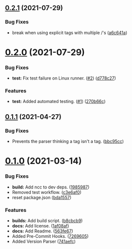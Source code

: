 ## [0.2.1](https://github.com/JoshPiper/GModStore-Version-Parser/compare/v0.2.0...v0.2.1) (2021-07-29)


### Bug Fixes

* break when using explicit tags with multiple /'s ([a6c641a](https://github.com/JoshPiper/GModStore-Version-Parser/commit/a6c641ab962a2da0ed0257f655ad954f1bb6cf42))



# [0.2.0](https://github.com/JoshPiper/GModStore-Version-Parser/compare/v0.1.1...v0.2.0) (2021-07-29)


### Bug Fixes

* **test:** Fix test failure on Linux runner. ([#2](https://github.com/JoshPiper/GModStore-Version-Parser/issues/2)) ([d778c27](https://github.com/JoshPiper/GModStore-Version-Parser/commit/d778c2709b202f87f2a8604eace77c7c7a0a2738))


### Features

* **test:** Added automated testing. ([#1](https://github.com/JoshPiper/GModStore-Version-Parser/issues/1)) ([270b66c](https://github.com/JoshPiper/GModStore-Version-Parser/commit/270b66cc42c31b62a394e453a67da0bf62d4d1a4))



## [0.1.1](https://github.com/JoshPiper/GModStore-Version-Parser/compare/v0.1.0...v0.1.1) (2021-04-27)


### Bug Fixes

* Prevents the parser thinking a tag isn't a tag. ([bbc95cc](https://github.com/JoshPiper/GModStore-Version-Parser/commit/bbc95ccf454fcff92ccc4aba0b53fcc79bea2230))



# [0.1.0](https://github.com/JoshPiper/GModStore-Version-Parser/compare/741aefc2ca533e70b85905fc3027a12b4ff91dbb...v0.1.0) (2021-03-14)


### Bug Fixes

* **build:** Add ncc to dev deps. ([1985987](https://github.com/JoshPiper/GModStore-Version-Parser/commit/19859874f585e7fbfc9b82050a090495f4f6b184))
* Removed test workflow. ([c3e6af0](https://github.com/JoshPiper/GModStore-Version-Parser/commit/c3e6af063983b79d4390c37bcfae8dd86bc8b5d3))
* reset package.json ([bda1557](https://github.com/JoshPiper/GModStore-Version-Parser/commit/bda1557c28fcb4efacc5afe52dc39ed4a38023de))


### Features

* **builds:** Add build script. ([b8cbcb9](https://github.com/JoshPiper/GModStore-Version-Parser/commit/b8cbcb98921ad6063970ca4859b124d6351c43fa))
* **docs:** Add license. ([1af08af](https://github.com/JoshPiper/GModStore-Version-Parser/commit/1af08afcec62911b7f70a491be79695c0f3695f6))
* **docs:** Add Readme. ([563fe67](https://github.com/JoshPiper/GModStore-Version-Parser/commit/563fe674ca6fe822ba97a31e0df8117f105ceaff))
* Added Pre-Commit Hooks. ([7269605](https://github.com/JoshPiper/GModStore-Version-Parser/commit/72696055ec3043de9f649bcd6732896a070e967c))
* Added Version Parser ([741aefc](https://github.com/JoshPiper/GModStore-Version-Parser/commit/741aefc2ca533e70b85905fc3027a12b4ff91dbb))



